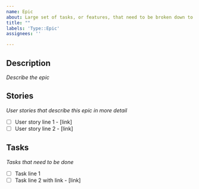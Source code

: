```yaml
---
name: Epic
about: Large set of tasks, or features, that need to be broken down to multiple stories and tasks.
title: ""
labels: 'Type::Epic'
assignees: ''

---
```


## Description
_Describe the epic_


## Stories
_User stories that describe this epic in more detail_

- [ ] User story line 1 - [link]
- [ ] User story line 2 - [link]

## Tasks
_Tasks that need to be done_

- [ ] Task line 1
- [ ] Task line 2 with link - [link]
